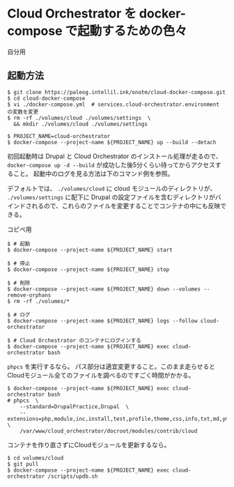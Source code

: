 # Cloud Orchestrator を docker-compose で起動するための色々

自分用

## 起動方法

```
$ git clone https://paleog.intellil.ink/onotm/cloud-docker-compose.git
$ cd cloud-docker-compose
$ vi ./docker-compose.yml  # services.cloud-orchestrator.environment の変数を変更
$ rm -rf ./volumes/cloud ./volumes/settings  \
  && mkdir ./volumes/cloud ./volumes/settings

$ PROJECT_NAME=cloud-orchestrator
$ docker-compose --project-name ${PROJECT_NAME} up --build --detach
```

初回起動時は Drupal と Cloud Orchestrator のインストール処理が走るので、 `docker-compose up -d --build` が成功した後5分くらい待ってからアクセスすること。
起動中のログを見る方法は下のコマンド例を参照。

デフォルトでは、 `./volumes/cloud` に cloud モジュールのディレクトリが、 `./volumes/settings` に配下に Drupal の設定ファイルを含むディレクトリがバインドされるので、これらのファイルを変更することでコンテナの中にも反映できる。

コピペ用

```
$ # 起動
$ docker-compose --project-name ${PROJECT_NAME} start

$ # 停止
$ docker-compose --project-name ${PROJECT_NAME} stop

$ # 削除
$ docker-compose --project-name ${PROJECT_NAME} down --volumes --remove-orphans
$ rm -rf ./volumes/*

$ # ログ
$ docker-compose --project-name ${PROJECT_NAME} logs --follow cloud-orchestrator

$ # Cloud Orchestrator のコンテナにログインする
$ docker-compose --project-name ${PROJECT_NAME} exec cloud-orchestrator bash
```

`phpcs` を実行するなら。
パス部分は適宜変更すること。このまま走らせるとCloudモジュール全てのファイルを調べるのですごく時間がかかる。

```
$ docker-compose --project-name ${PROJECT_NAME} exec cloud-orchestrator bash
# phpcs  \
    --standard=DrupalPractice,Drupal  \
    --extensions=php,module,inc,install,test,profile,theme,css,info,txt,md,yml  \
    /var/www/cloud_orchestrator/docroot/modules/contrib/cloud
```

コンテナを作り直さずにCloudモジュールを更新するなら。

```
$ cd volumes/cloud
$ git pull
$ docker-compose --project-name ${PROJECT_NAME} exec cloud-orchestrator /scripts/updb.sh
```

<!--
## そのほか

***composer、それは実行するたびに結果が変わる魔法のパッケージマネージャ。***
-->
